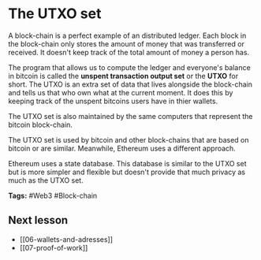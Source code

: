 # The UTXO set

A block-chain is a perfect example of an distributed ledger. Each block in the block-chain only stores the amount of money that was transferred or received. It doesn't keep track of the total amount of money a person has.

The program that allows us to compute the ledger and everyone's balance in bitcoin is called the **unspent transaction output set** or the **UTXO** for short. The UTXO is an extra set of data that lives alongside the block-chain and tells us that who own what at the current moment. It does this by keeping track of the unspent bitcoins users have in thier wallets.

The UTXO set is also maintained by the same computers that represent the bitcoin block-chain.

The UTXO set is used by bitcoin and other block-chains that are based on bitcoin or are similar. Meanwhile, Ethereum uses a different approach.

Ethereum uses a state database. This database is similar to the UTXO set but is more simpler and flexible but doesn't provide that much privacy as much as the UTXO set.

**Tags:** #Web3 #Block-chain 

## Next lesson
- [[06-wallets-and-adresses]]
- [[07-proof-of-work]]
